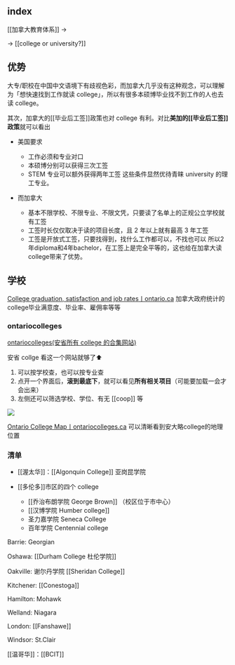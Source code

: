 
## index

[[加拿大教育体系]] ->

-> [[college or university?]]


## 优势

大专/职校在中国中文语境下有歧视色彩，而加拿大几乎没有这种观念，可以理解为「想快速找到工作就读 college」，所以有很多本硕博毕业找不到工作的人也去读 college。

其次，加拿大的[[毕业后工签]]政策也对 college 有利。对比**美加的[[毕业后工签]]政策**就可以看出

- 美国要求
	- 工作必须和专业对口
	- 本硕博分别可以获得三次工签
	- STEM 专业可以额外获得两年工签
这些条件显然优待青睐 university 的理工专业。

- 而加拿大
	- 基本不限学校、不限专业、不限文凭，只要读了名单上的正规公立学校就有工签
	- 工签时长仅仅取决于读的项目长度，且 2 年以上就有最高 3 年工签
	- 工签是开放式工签，只要找得到，找什么工作都可以，不找也可以
所以2年diploma和4年bachelor，在工签上是完全平等的，这也给在加拿大读college带来了优势。


## 学校

[College graduation, satisfaction and job rates丨ontario.ca](https://www.ontario.ca/page/college-graduation-satisfaction-and-job-rates)
加拿大政府统计的college毕业满意度、毕业率、雇佣率等等

### ontariocolleges

[ontariocolleges(安省所有 college 的合集网站)](https://ontariocolleges.ca/en/programs)

安省 collge 看这一个网站就够了⬆️

1. 可以按学校查，也可以按专业查
2. 点开一个界面后，**滚到最底下**，就可以看见**所有相关项目**（可能要加载一会才会出来） 
3. 左侧还可以筛选学校、学位、有无 [[coop]] 等

![](https://picture-guan.oss-cn-hangzhou.aliyuncs.com/20220916150635.png)


[Ontario College Map丨ontariocolleges.ca](https://ontariocolleges.ca/en/colleges/college-map) 可以清晰看到安大略college的地理位置

### 清单

- [[渥太华]]：[[Algonquin College]] 亚岗昆学院

- [[多伦多]]市区的四个 college
	- [[乔治布朗学院 George Brown]] （校区位于市中心）
	- [[汉博学院 Humber college]] 
	- 圣力嘉学院 Seneca College 
	- 百年学院 Centennial college

Barrie: Georgian

Oshawa: [[Durham College 杜伦学院]]

Oakville: 谢尔丹学院 [[Sheridan College]]

Kitchener: [[Conestoga]]

Hamilton: Mohawk

Welland: Niagara

London: [[Fanshawe]]

Windsor: St.Clair

[[温哥华]]：[[BCIT]]

